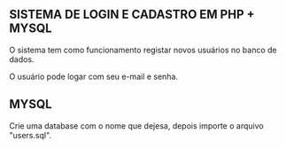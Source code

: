 ## SISTEMA DE LOGIN E CADASTRO EM PHP + MYSQL

O sistema tem como funcionamento registar novos usuários no banco de dados.

O usuário pode logar com seu e-mail e senha.

## MYSQL

Crie uma database com o nome que dejesa, depois importe o arquivo "users.sql".